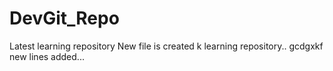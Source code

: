 # DevGit_Repo
Latest learning repository
New file is created k learning repository..
gcdgxkf new lines added...
